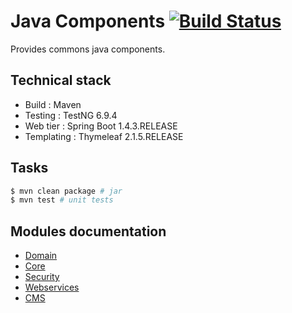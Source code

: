 # Java Components [![Build Status](https://travis-ci.org/Daeliin/java-components.svg?branch=master)](https://travis-ci.org/Daeliin/java-components)

Provides commons java components.

## Technical stack
* Build : Maven
* Testing : TestNG 6.9.4
* Web tier : Spring Boot 1.4.3.RELEASE
* Templating : Thymeleaf 2.1.5.RELEASE

## Tasks
```bash
$ mvn clean package # jar
$ mvn test # unit tests
```

## Modules documentation
* [Domain](https://github.com/Daeliin/java-components/wiki/Module-:-domain)
* [Core](https://github.com/Daeliin/java-components/wiki/Module-:-core)
* [Security](https://github.com/Daeliin/java-components/wiki/Module-:-security)
* [Webservices](https://github.com/Daeliin/java-components/wiki/Module-:-webservices)
* [CMS](https://github.com/Daeliin/java-components/wiki/Module-:-cms)

